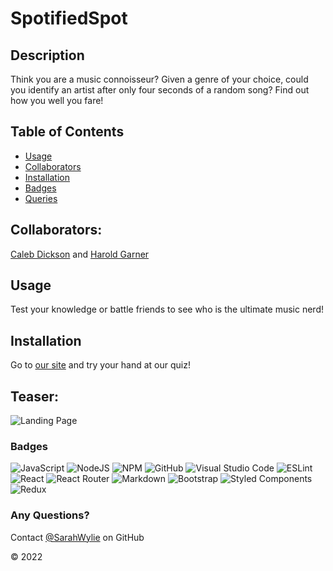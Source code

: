 # SpotifiedSpot
## Description
Think you are a music connoisseur? Given a genre of your choice, could you identify an artist after only four seconds of a random song? Find out how you well you fare!

## Table of Contents
* [Usage](#usage)
* [Collaborators](#collaborators)
* [Installation](#installation)
* [Badges](#badges)
* [Queries](#any-questions)

## Collaborators:
[Caleb Dickson](@tacDev-io) and [Harold Garner](@MugenZeta)

## Usage
Test your knowledge or battle friends to see who is the ultimate music nerd!

## Installation
Go to [our site](http://spotified-spot-r39h.vercel.app/) and try your hand at our quiz!

## Teaser:
![Landing Page](https://user-images.githubusercontent.com/90208612/227341518-b10c3a2f-ef14-4479-a863-3954d92a238e.png)

### Badges
![JavaScript](https://img.shields.io/badge/javascript-%23323330.svg?style=for-the-badge&logo=javascript&logoColor=%23F7DF1E)
![NodeJS](https://img.shields.io/badge/node.js-6DA55F?style=for-the-badge&logo=node.js&logoColor=white)
![NPM](https://img.shields.io/badge/NPM-%23000000.svg?style=for-the-badge&logo=npm&logoColor=white)
![GitHub](https://img.shields.io/badge/github-%23121011.svg?style=for-the-badge&logo=github&logoColor=white)
![Visual Studio Code](https://img.shields.io/badge/Visual%20Studio%20Code-0078d7.svg?style=for-the-badge&logo=visual-studio-code&logoColor=white)
![ESLint](https://img.shields.io/badge/ESLint-4B3263?style=for-the-badge&logo=eslint&logoColor=white)
![React](https://img.shields.io/badge/react-%2320232a.svg?style=for-the-badge&logo=react&logoColor=%2361DAFB)
![React Router](https://img.shields.io/badge/React_Router-CA4245?style=for-the-badge&logo=react-router&logoColor=white)
![Markdown](https://img.shields.io/badge/markdown-%23000000.svg?style=for-the-badge&logo=markdown&logoColor=white)
![Bootstrap](https://img.shields.io/badge/bootstrap-%23563D7C.svg?style=for-the-badge&logo=bootstrap&logoColor=white)
![Styled Components](https://img.shields.io/badge/styled--components-DB7093?style=for-the-badge&logo=styled-components&logoColor=white)
![Redux](https://img.shields.io/badge/redux-%23593d88.svg?style=for-the-badge&logo=redux&logoColor=white)

### Any Questions?
Contact [@SarahWylie](https://github.com/sarahwylie) on GitHub

© 2022
